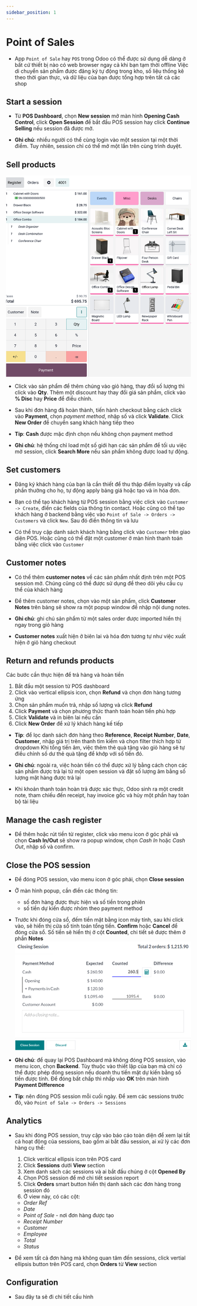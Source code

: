 ```yaml
---
sidebar_position: 1
---
```


# Point of Sales

- App `Point of Sale` hay `POS` trong Odoo có thể được sử dụng dễ dàng ở bất cứ thiết bị nào có web browser ngay cả khi bạn tạm thời offline
  Việc di chuyển sản phẩm được đăng ký tự động trong kho, số liệu thống kê theo thời gian thực, và dữ liệu của bạn được tổng hợp trên tất cả các shop

## Start a session

- Từ **POS Dashboard**, chọn **New session** mở màn hình **Opening Cash Control**, click **Open Session** để bắt đầu POS session hay click **Continue Selling**
  nếu session đã được mở.

- **Ghi chú**: nhiều người có thể cùng login vào một session tại một thời điểm. Tuy nhiên, session chỉ có thể mở một lần trên cùng trình duyệt.

## Sell products

![pos overview](./img/pos_view.png)

- Click vào sản phẩm để thêm chúng vào giỏ hàng, thay đổi số lượng thì click vào **Qty**. Thêm một discount hay thay đổi giá sản phẩm,
  click vào **% Disc** hay **Price** để điều chỉnh.

- Sau khi đơn hàng đã hoàn thành, tiến hành checkout bằng cách click vào **Payment**, chọn _payment method_, nhập số và click **Validate**.
  Click **New Order** để chuyển sang khách hàng tiếp theo

- **Tip**: **Cash** được mặc định chọn nếu không chọn payment method
- **Ghi chú**: hệ thống chỉ load một số giới hạn các sản phẩm để tối ưu việc mở session, click **Search More** nếu sản phẩm không được load tự động.

## Set customers

- Đăng ký khách hàng của bạn là cần thiết để thu thập điểm loyalty và cấp phần thưởng cho họ, tự động apply bảng giá hoặc tạo và in hóa đơn.

- Bạn có thể tạo khách hàng từ POS session bằng việc click vào `Customer -> Create`, điền các fields của thông tin contact. Hoặc cũng có thể tạo khách hàng ở backend
  bằng việc vào `Point of Sale -> Orders -> Customers` và click `New`. Sau đó điền thông tin và lưu

- Có thể truy cập danh sách khách hàng bằng click vào `Customer` trên giao diện POS. Hoặc cũng có thể đặt một customer ở màn hình thanh toán bằng việc click vào `Customer`

## Customer notes

- Có thể thêm **customer notes** về các sản phẩm nhất định trên một POS session mở. Chúng cũng có thể được sử dụng để theo dõi yêu cầu cụ thể của khách hàng

- Để thêm customer notes, chọn vào một sản phẩm, click **Customer Notes** trên bảng sẽ show ra một popup window để nhập nội dung notes.

- **Ghi chú**: ghi chú sản phẩm từ một sales order được imported hiển thị ngay trong giỏ hàng

- **Customer notes** xuất hiện ở biên lai và hóa đơn tương tự như việc xuất hiện ở giỏ hàng checkout

## Return and refunds products

Các bước cần thực hiện để trả hàng và hoàn tiền

1. Bắt đầu một session từ POS dashboard
2. Click vào vertical ellipsis icon, chọn **Refund** và chọn đơn hàng tương ứng
3. Chọn sản phẩm muốn trả, nhập số lượng và click **Refund**
4. Click **Payment** và chọn phương thức thanh toán hoàn tiền phù hợp
5. Click **Validate** và in biên lai nếu cần
6. Click **New Order** để xử lý khách hàng kế tiếp

- **Tip**: để lọc danh sách đơn hàng theo **Reference**, **Receipt Number**, **Date**, **Customer**, nhập giá trị trên thanh tìm kiếm và chọn filter thích hợp từ dropdown
  Khi tổng tiền âm, việc thêm thẻ quà tặng vào giỏ hàng sẽ tự điều chỉnh số dư thẻ quà tặng để khớp với số tiền đó.

- **Ghi chú**: ngoài ra, việc hoàn tiền có thể được xử lý bằng cách chọn các sản phẩm được trả lại từ một open session và đặt số lượng âm bằng số lượng mặt hàng được trả lại
- Khi khoản thanh toán hoàn trả được xác thực, Odoo sinh ra một credit note, tham chiếu đến receipt, hay invoice gốc và hủy một phần hay toàn bộ tài liệu

## Manage the cash register

- Để thêm hoặc rút tiền từ register, click vào menu icon ở góc phải và chọn **Cash In/Out** sẽ show ra popup window, chọn _Cash In_ hoặc _Cash Out_, nhập số và confirm.

## Close the POS session

- Để đóng POS session, vào menu icon ở góc phải, chọn **Close session**

- Ở màn hình popup, cần điền các thông tin:
  - số đơn hàng được thực hiện và số tiền trong phiên
  - số tiền dự kiến được nhóm theo payment method

- Trước khi đóng cửa sổ, đếm tiền mặt bằng icon máy tính, sau khi click vào, sẽ hiển thị cửa sổ tính toán tổng tiền. **Confirm** hoặc **Cancel** để đóng cửa sổ. Số tiền sẽ hiển thị
  ở cột **Counted**, chi tiết sẽ được thêm ở phần **Notes**
  ![POS closing](./img/pos_closing.png)

- **Ghi chú**: để quay lại POS Dashboard mà không đóng POS session, vào menu icon, chọn **Backend**. Tùy thuộc vào thiết lập của bạn mà chỉ có thể được phép đóng session nếu doanh thu
  tiền mặt dự kiến bằng số tiền được tính. Để đóng bất chấp thì nhấp vào **OK** trên màn hình **Payment Difference**

- **Tip**: nên đóng POS session mỗi cuối ngày. Để xem các sessions trước đó, vào `Point of Sale -> Orders -> Sessions`

## Analytics

- Sau khi đóng POS session, truy cập vào báo cáo toàn diện để xem lại tất cả hoạt động của sessions, bao gồm ai bắt đầu session, ai xử lý các đơn hàng cụ thể:
  1. Click veritical ellipsis icon trên POS card
  2. Click **Sessions** dưới **View** section
  3. Xem danh sách các sessions và ai bắt đầu chúng ở cột **Opened By**
  4. Chọn POS session để mở chi tiết session report
  5. Click **Orders** smart button hiển thị danh sách các đơn hàng trong session đó
  6. Ở view này, có các cột:
  - _Order Ref_
  - _Date_
  - _Point of Sale_ - nơi đơn hàng được tạo
  - _Receipt Number_
  - _Customer_
  - _Employee_
  - _Total_
  - _Status_

- Để xem tất cả đơn hàng mà không quan tâm đến sessions, click vertial ellipsis button trên POS card, chọn **Orders** từ **View** section

## Configuration

- Sau đây ta sẽ đi chi tiết cấu hình
